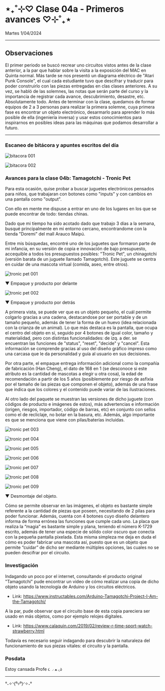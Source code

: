 # ⋆₊˚⊹♡ Clase 04a - Primeros avances ♡⊹˚₊⋆

Martes 1/04/2024

***

## Observaciones

El primer periodo se buscó recrear uno circuitos vistos antes de la clase anterior, a la par que hablar sobre la visita a la exposición del MAC en Quinta normal. Más tarde se nos presentó un diagrama eléctrico de "Atari Punk Console", el cual cada estudiante tuvo que descifrar y traducir para poder construirlo con las piezas entregadas en clas clases anteriores. A su vez, se habló de las solemnes, las notas que serán parte del curso y la importancia de registrar cada avance, descubrimiento, desastre, etc. Absolutamente todo. Antes de terminar con la clase, quedamos de formar equipos de 2 a 3 personas para realizar la primera solemne, cuya primera fase es encontrar un objeto electrónico, desarmarlo para aprender lo más posible de ella (ingeniería inversa) y usar estos conocimientos para inspirarnos en posibles ideas para las máquinas que podamos desarrollar a futuro.

***

### Escaneo de bitácora y apuntes escritos del día

![bitacora 001](./archivos/001.jpg)

![bitacora 002](./archivos/002.jpg)

### Avances para la clase 04b: Tamagotchi - Tronic Pet

Para esta ocasión, quise probar a buscar juguetes electrónicos pensados para niños, que trabajaran con botones como "inputs" y con cambios en una pantalla como "output".

Con ello en mente me dispuse a entrar en uno de los lugares en los que se puede encontrar de todo: tiendas chinas.

Dado que mi tíempo ha sido acotado dado que trabajo 3 días a la semana, busqué principalmente en mi entorno cercano, encontrandome con la tienda "Doremi" del mall Arauco Maipú.

Entre mis búsquedas, encontré uno de los juguetes que formaron parte de mi infancia, en su versión de copia e innovación de bajo presupuesto, accequible a todos los presupuestos posibles: "Tronic Pet", un chinagotchi (versión barata de un juguete llamado Tamagotchi). Este juguete se centra en cuidar de una mascota virtual (comida, aseo, entre otros).

![tronic pet 001](./archivos/tronic-001.jpg)

▼ Empaque y producto por delante

![tronic pet 002](./archivos/tronic-002.jpg)

▼ Empaque y producto por detrás

A primera vista, se puede ver que es un objeto pequeño, el cuál permite colgarlo gracias a una cadena, destacandose por ser portable y de un tamaño pequeño, además de tener la forma de un huevo (idea relacionada con la crianza de un animal). Lo que más destaca es la pantalla, que ocupa el centro del objeto en si, seguido por 4 botones de igual color, tamaño y materialidad, pero con distintas funcionalidades: de izq. a der. se encuentran las funciones de "status", "reset", "decide" y "cancel". Esta información se comprende gracias al uso del diseño gráfico impreso como una carcasa que le da personalidad y guía al usuario en sus decisiones.

Por otra parte, el empaque entrega información adicional como la compañía de fabricación (Han Cheng), el dato de 168 en 1 (se desconoce si este atributo es la cantidad de mascotas a elegir u otra cosa), la edad de recomendación a partir de los 5 años (posiblemente por riesgo de asfixia por el tamaño de las piezas que componen el objeto), además de una frase que indica que los colores y el contenido puede variar de las ilustraciones.

Al otro lado del paquete se muestran las versiones de dicho juguete (con códigos de producto e imágenes de estos), más advertencias e información (origen, riesgos, importador, código de barras, etc) en conjunto con sellos como el de recliclaje, no botar en la basura, etc. Además, algo importante es que se menciona que viene con pilas/baterías incluidas.

![tronic pet 003](./archivos/tronic-003.jpg)

![tronic pet 004](./archivos/tronic-004.jpg)

![tronic pet 005](./archivos/tronic-005.jpg)

![tronic pet 006](./archivos/tronic-006.jpg)

![tronic pet 007](./archivos/tronic-007.jpg)

![tronic pet 008](./archivos/tronic-008.jpg)

![tronic pet 009](./archivos/tronic-009.jpg)

▼ Desmontaje del objeto.

Cómo se permite observar en las imágenes, el objeto es bastante simple referente a la cantidad de piezas que poseen, necesitando de 2 pilas para poder funcionar.
Además, cuenta con 4 botones cuyo diseño delantero informa de forma errónea las funciones que cumple cada uno. La placa que realiza la “magia” es bastante simple y plana, teniendo el número K-1729 escrito, además de tener una especie de sólido color oscuro que conecta con la pequeña pantalla pixelada.
Esta misma simpleza me deja en duda el cómo es poder fabricar una mascota así, puesto que es un objeto que permite “cuidar” de dicho ser mediante múltiples opciones, las cuales no se pueden descifrar por el circuito.


### Investigación

Indagando un poco por el internet, consultando el producto original "Tamagotchi" pude encontrar un video de cómo realizar una copia de dicho objeto usando la tecnología de Arduino y los circuitos eléctricos.

- Link: <https://www.instructables.com/Arduino-Tamagotchi-Project-I-Am-the-Tamagotchi/>

A la par, pude observar que el circuito base de esta copia pareciera ser usado en más objetos, como por ejemplo relojes digitales.

- Link: <https://www.calaquin.com/2019/02/review-r-time-sport-watch-strawberry.html>

Todavía es necesario seguir indagando para descubrir la naturaleza del funcionamiento de sus piezas vitales: el circuito y la pantalla.

### Posdata

Estoy cansada Profe ૮◞ ﻌ ◟ა

***

°˖✧◝(⁰▿⁰)◜✧˖°
